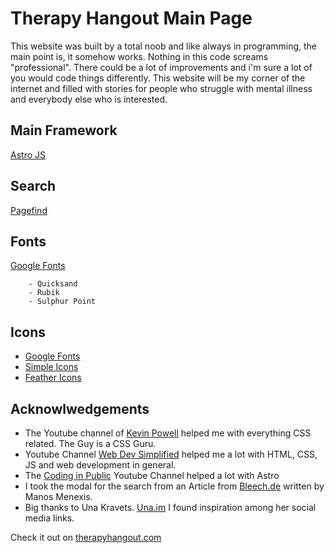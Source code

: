 # Therapy Hangout Main Page

This website was built by a total noob and like always in programming,
the main point is, it somehow works. Nothing in this code screams "professional". There could be a lot of improvements and i'm sure a lot of you would code things differently.
This website will be my corner of the internet and filled with stories for people who struggle with mental illness and everybody else who is interested. 


## Main Framework

  [Astro JS](https://www.astro.build)

## Search

  [Pagefind](https://pagefind.app/)

## Fonts

  [Google Fonts](https://fonts.google.com/)

        - Quicksand
        - Rubik
        - Sulphur Point

## Icons

   - [Google Fonts](https://fonts.google.com/)
   - [Simple Icons](https://simpleicons.org/)
   - [Feather Icons](https://feathericons.com/)

## Acknowlwedgements

- The Youtube channel of
[Kevin Powell](https://www.youtube.com/@KevinPowell)
helped me with everything CSS related. The Guy is a CSS Guru.
- Youtube Channel
[Web Dev Simplified](https://www.youtube.com/@WebDevSimplified)
helped me a lot with HTML, CSS, JS and web development in general.
- The
[Coding in Public](https://www.youtube.com/@CodinginPublic)
Youtube Channel helped a lot with Astro
- I took the modal for the search from an Article from
[Bleech.de](https://bleech.de/en/blog/creating-a-modal-using-the-dialog-html-element/)
written by Manos Menexis.
- Big thanks to Una Kravets.
[Una.im](https://una.im/)
I found inspiration among her social media links.


Check it out on [therapyhangout.com](https://therapyhangout.com)